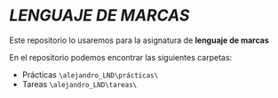 # ***LENGUAJE DE MARCAS***

Este repositorio lo usaremos para la asignatura de **lenguaje de marcas**

En el repositorio podemos encontrar las siguientes carpetas:

+ Prácticas `\alejandro_LND\prácticas\`
+ Tareas `\alejandro_LND\tareas\`
